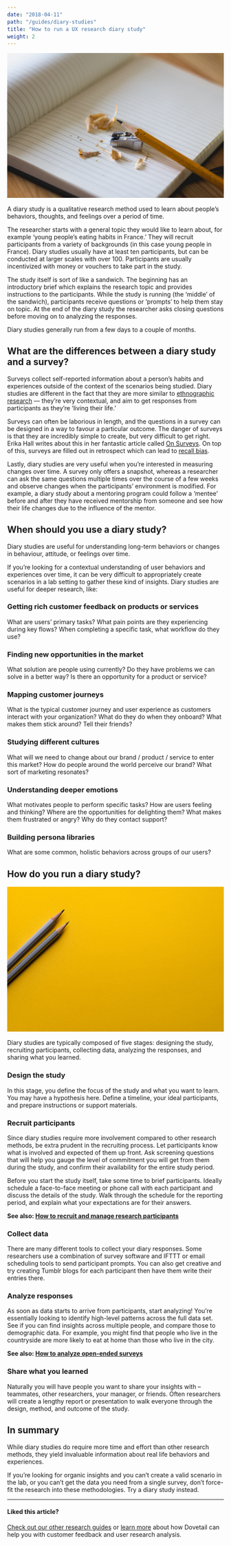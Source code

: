 ```yaml
---
date: "2018-04-11"
path: "/guides/diary-studies"
title: "How to run a UX research diary study"
weight: 2
---
```


![A photo of pencil shavings around a pencil and a pencil sharpener on an open notebook](./pencil.jpg)

A diary study is a qualitative research method used to learn about people’s behaviors, thoughts, and feelings over a period of time.

The researcher starts with a general topic they would like to learn about, for example ‘young people’s eating habits in France.’ They will recruit participants from a variety of backgrounds (in this case young people in France). Diary studies usually have at least ten participants, but can be conducted at larger scales with over 100. Participants are usually incentivized with money or vouchers to take part in the study.

The study itself is sort of like a sandwich. The beginning has an introductory brief which explains the research topic and provides instructions to the participants. While the study is running (the ‘middle’ of the sandwich), participants receive questions or ‘prompts’ to help them stay on topic. At the end of the diary study the researcher asks closing questions before moving on to analyzing the responses.

Diary studies generally run from a few days to a couple of months.

## What are the differences between a diary study and a survey?

Surveys collect self-reported information about a person’s habits and experiences outside of the context of the scenarios being studied. Diary studies are different in the fact that they are more similar to [ethnographic research](https://en.wikipedia.org/wiki/Ethnography) — they’re very contextual, and aim to get responses from participants as they’re ‘living their life.’

Surveys can often be laborious in length, and the questions in a survey can be designed in a way to favour a particular outcome. The danger of surveys is that they are incredibly simple to create, but very difficult to get right. Erika Hall writes about this in her fantastic article called [On Surveys](https://medium.com/research-things/on-surveys-5a73dda5e9a0). On top of this, surveys are filled out in retrospect which can lead to [recall bias](https://en.wikipedia.org/wiki/Recall_bias).

Lastly, diary studies are very useful when you’re interested in measuring changes over time. A survey only offers a snapshot, whereas a researcher can ask the same questions multiple times over the course of a few weeks and observe changes when the participants’ environment is modified. For example, a diary study about a mentoring program could follow a ‘mentee’ before and after they have received mentorship from someone and see how their life changes due to the influence of the mentor.

## When should you use a diary study?

Diary studies are useful for understanding long-term behaviors or changes in behaviour, attitude, or feelings over time.

If you’re looking for a contextual understanding of user behaviors and experiences over time, it can be very difficult to appropriately create scenarios in a lab setting to gather these kind of insights. Diary studies are useful for deeper research, like:

### Getting rich customer feedback on products or services

What are users’ primary tasks? What pain points are they experiencing during key flows? When completing a specific task, what workflow do they use?

### Finding new opportunities in the market

What solution are people using currently? Do they have problems we can solve in a better way? Is there an opportunity for a product or service?

### Mapping customer journeys

What is the typical customer journey and user experience as customers interact with your organization? What do they do when they onboard? What makes them stick around? Tell their friends?

### Studying different cultures

What will we need to change about our brand / product / service to enter this market? How do people around the world perceive our brand? What sort of marketing resonates?

### Understanding deeper emotions

What motivates people to perform specific tasks? How are users feeling and thinking? Where are the opportunities for delighting them? What makes them frustrated or angry? Why do they contact support?

### Building persona libraries

What are some common, holistic behaviors across groups of our users?

## How do you run a diary study?

![A photo of minimal pencils on a yellow background](./pencils.jpg)

Diary studies are typically composed of five stages: designing the study, recruiting participants, collecting data, analyzing the responses, and sharing what you learned.

### Design the study

In this stage, you define the focus of the study and what you want to learn. You may have a hypothesis here. Define a timeline, your ideal participants, and prepare instructions or support materials.

### Recruit participants

Since diary studies require more involvement compared to other research methods, be extra prudent in the recruiting process. Let participants know what is involved and expected of them up front. Ask screening questions that will help you gauge the level of commitment you will get from them during the study, and confirm their availability for the entire study period.

Before you start the study itself, take some time to brief participants. Ideally schedule a face-to-face meeting or phone call with each participant and discuss the details of the study. Walk through the schedule for the reporting period, and explain what your expectations are for their answers.

**See also: [How to recruit and manage research participants](/guides/recruiting-participants)**

### Collect data

There are many different tools to collect your diary responses. Some researchers use a combination of survey software and IFTTT or email scheduling tools to send participant prompts.
You can also get creative and try creating Tumblr blogs for each participant then have them write their entries there.

### Analyze responses

As soon as data starts to arrive from participants, start analyzing! You’re essentially looking to identify high-level patterns across the full data set. See if you can find insights across multiple people, and compare those to demographic data. For example, you might find that people who live in the countryside are more likely to eat at home than those who live in the city.

**See also: [How to analyze open-ended surveys](/guides/survey-analysis)**

### Share what you learned

Naturally you will have people you want to share your insights with – teammates, other researchers, your manager, or friends. Often researchers will create a lengthy report or presentation to walk everyone through the design, method, and outcome of the study.

## In summary

While diary studies do require more time and effort than other research methods, they yield invaluable information about real life behaviors and experiences.

If you’re looking for organic insights and you can’t create a valid scenario in the lab, or you can’t get the data you need from a single survey, don’t force-fit the research into these methodologies. Try a diary study instead.

---

#### Liked this article?

[Check out our other research guides](/guides) or [learn more](/) about how Dovetail can help you with customer feedback and user research analysis.
